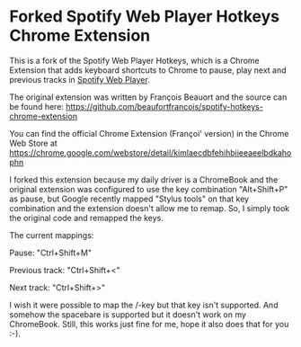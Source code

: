 Forked Spotify Web Player Hotkeys Chrome Extension
==================================================

This is a fork of the Spotify Web Player Hotkeys, which is a Chrome Extension that adds keyboard shortcuts to Chrome to pause, play next and previous tracks in [Spotify Web Player](https://play.spotify.com).

The original extension was written by François Beauort and the source can be found here: https://github.com/beaufortfrancois/spotify-hotkeys-chrome-extension

You can find the official Chrome Extension (Françoi' version) in the Chrome Web Store at https://chrome.google.com/webstore/detail/kimlaecdbfehihbiieeaeelbdkahophn


I forked this extension because my daily driver is a ChromeBook and the original extension was configured to use the key combination "Alt+Shift+P" as pause, but Google recently mapped "Stylus tools" on that key combination and the extension doesn't allow me to remap. So, I simply took the original code and remapped the keys.

The current mappings:

Pause: "Ctrl+Shift+M"

Previous track: "Ctrl+Shift+<"

Next track: "Ctrl+Shift+>"


I wish it were possible to map the /-key but that key isn't supported. And somehow the spacebare is supported but it doesn't work on my ChromeBook. Still, this works just fine for me, hope it also does that for you :-).
